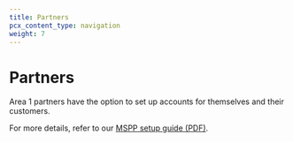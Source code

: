 ```yaml
---
title: Partners
pcx_content_type: navigation
weight: 7
---
```


# Partners

Area 1 partners have the option to set up accounts for themselves and their customers.

For more details, refer to our [MSPP setup guide (PDF)](/email-security/static/MSSP_Onboarding_Deployment_Guide.pdf).